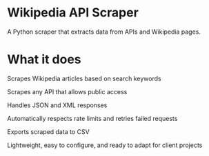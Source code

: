 # Wikipedia API Scraper

A Python scraper that extracts data from APIs and Wikipedia pages.

# What it does

Scrapes Wikipedia articles based on search keywords

Scrapes any API that allows public access

Handles JSON and XML responses

Automatically respects rate limits and retries failed requests

Exports scraped data to CSV

Lightweight, easy to configure, and ready to adapt for client projects
